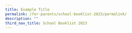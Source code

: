 ```yaml
---
title: Example Title
permalink: /for-parents/school-booklist-2023/permalink/
description: ""
third_nav_title: School Booklist 2023
---
```

